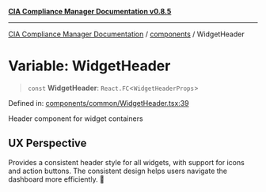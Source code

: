 [**CIA Compliance Manager Documentation v0.8.5**](../../README.md)

***

[CIA Compliance Manager Documentation](../../modules.md) / [components](../README.md) / WidgetHeader

# Variable: WidgetHeader

> `const` **WidgetHeader**: `React.FC`\<`WidgetHeaderProps`\>

Defined in: [components/common/WidgetHeader.tsx:39](https://github.com/Hack23/cia-compliance-manager/blob/b7c3bc9644fb5b9d82b5b184ba290206da25104b/src/components/common/WidgetHeader.tsx#L39)

Header component for widget containers

## UX Perspective

Provides a consistent header style for all widgets, with
support for icons and action buttons. The consistent design
helps users navigate the dashboard more efficiently. 🎨
